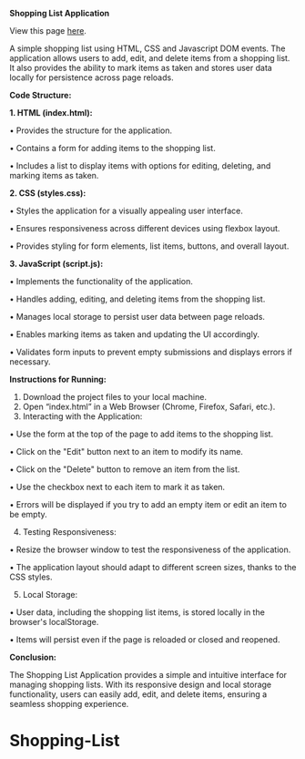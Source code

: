 **Shopping List Application**

View this page [here](https://NelaIman.github.io/Shopping-List/).

A simple shopping list using HTML, CSS and Javascript DOM events.
The application allows users to add, edit, and delete items from a shopping list. It also provides the ability to mark items as taken and stores user data locally for persistence across page reloads.

**Code Structure:**

**1.	HTML (index.html):**

   •	Provides the structure for the application.

   •	Contains a form for adding items to the shopping list.

   •	Includes a list to display items with options for editing, deleting, and marking items as taken.

**2.	CSS (styles.css):**

  •	Styles the application for a visually appealing user interface.

  •	Ensures responsiveness across different devices using flexbox layout.
   
  •	Provides styling for form elements, list items, buttons, and overall layout.

**3.	JavaScript (script.js):**

  •	Implements the functionality of the application.

  •	Handles adding, editing, and deleting items from the shopping list.

  •	Manages local storage to persist user data between page reloads.

  •	Enables marking items as taken and updating the UI accordingly.

  •	Validates form inputs to prevent empty submissions and displays errors if necessary.


**Instructions for Running:**

1.	Download the project files to your local machine.
2.	Open “index.html” in a Web Browser (Chrome, Firefox, Safari, etc.).
3.	Interacting with the Application:
   
  •	Use the form at the top of the page to add items to the shopping list.
  
  •	Click on the "Edit" button next to an item to modify its name.
  
  •	Click on the "Delete" button to remove an item from the list.
  
  •	Use the checkbox next to each item to mark it as taken.

  •	Errors will be displayed if you try to add an empty item or edit an item to be empty.
  
4.	Testing Responsiveness:
    
  •	Resize the browser window to test the responsiveness of the application.

  •	The application layout should adapt to different screen sizes, thanks to the CSS styles.
  
5.	Local Storage:
   
  •	User data, including the shopping list items, is stored locally in the browser's localStorage.
  
  •	Items will persist even if the page is reloaded or closed and reopened.

**Conclusion:**

The Shopping List Application provides a simple and intuitive interface for managing shopping lists. With its responsive design and local storage functionality, users can easily add, edit, and delete items, ensuring a seamless shopping experience.
# Shopping-List
